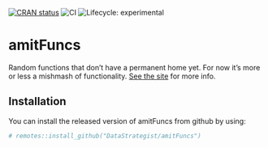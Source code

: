 
<!-- badges: start -->

[![CRAN
status](https://www.r-pkg.org/badges/version/amitFuncs)](https://CRAN.R-project.org/package=amitFuncs)
![CI](https://github.com/DataStrategist/amitFuncs/workflows/CI/badge.svg?branch=master)
![Lifecycle:
experimental](https://img.shields.io/badge/lifecycle-experimental-orange.svg)
<!-- badges: end -->

<!-- README.md is generated from README.Rmd. Please edit that file -->

# amitFuncs

Random functions that don’t have a permanent home yet. For now it’s more
or less a mishmash of functionality. [See the
site](https://datastrategist.github.io/amitFuncs/reference/index.html)
for more info.

## Installation

You can install the released version of amitFuncs from github by using:

``` r
# remotes::install_github("DataStrategist/amitFuncs")
```
